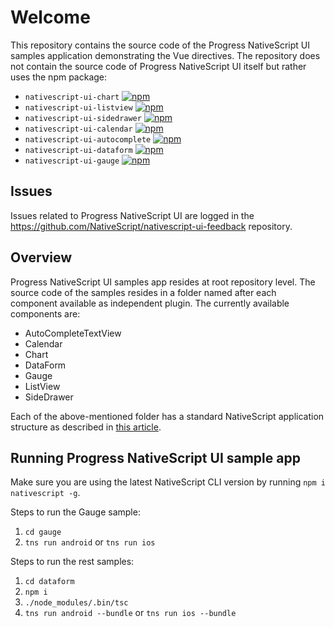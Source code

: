 # Welcome

This repository contains the source code of the Progress NativeScript UI samples application demonstrating the Vue directives. The repository does not contain the source code of Progress NativeScript UI itself but rather uses the npm package:

* `nativescript-ui-chart` [![npm](https://img.shields.io/npm/v/nativescript-ui-chart.svg)](https://www.npmjs.com/package/nativescript-ui-chart)
* `nativescript-ui-listview` [![npm](https://img.shields.io/npm/v/nativescript-ui-listview.svg)](https://www.npmjs.com/package/nativescript-ui-listview)
* `nativescript-ui-sidedrawer` [![npm](https://img.shields.io/npm/v/nativescript-ui-sidedrawer.svg)](https://www.npmjs.com/package/nativescript-ui-sidedrawer)
* `nativescript-ui-calendar` [![npm](https://img.shields.io/npm/v/nativescript-ui-calendar.svg)](https://www.npmjs.com/package/nativescript-ui-calendar)
* `nativescript-ui-autocomplete` [![npm](https://img.shields.io/npm/v/nativescript-ui-autocomplete.svg)](https://www.npmjs.com/package/nativescript-ui-autocomplete)
* `nativescript-ui-dataform` [![npm](https://img.shields.io/npm/v/nativescript-ui-dataform.svg)](https://www.npmjs.com/package/nativescript-ui-dataform)
* `nativescript-ui-gauge` [![npm](https://img.shields.io/npm/v/nativescript-ui-gauge.svg)](https://www.npmjs.com/package/nativescript-ui-gauge)

## Issues

Issues related to Progress NativeScript UI are logged in the <https://github.com/NativeScript/nativescript-ui-feedback> repository.

## Overview

Progress NativeScript UI samples app resides at root repository level. The source code of the samples resides in a folder named after each component available as independent plugin. The currently available components are:

* AutoCompleteTextView
* Calendar
* Chart
* DataForm
* Gauge
* ListView
* SideDrawer

Each of the above-mentioned folder has a standard NativeScript application structure as described in [this article](http://docs.nativescript.org/getting-started#directory-structure).

## Running **Progress NativeScript UI** sample app

Make sure you are using the latest NativeScript CLI version by running `npm i nativescript -g`.

Steps to run the Gauge sample:

1. `cd gauge`
1. `tns run android` or `tns run ios`

Steps to run the rest samples:

1. `cd dataform`
1. `npm i`
1. `./node_modules/.bin/tsc`
1. `tns run android --bundle` or `tns run ios --bundle`
